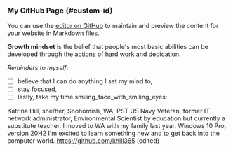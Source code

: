 ### My GitHub Page {#custom-id}

You can use the [editor on GitHub](https://github.com/khill365/reading-notes/edit/gh-pages/index.md) to maintain and preview the content for your website in Markdown files.

**Growth mindset** is the belief that people's most basic abilities can be developed through the actions of hard work and dedication.

*Reminders to myself*: 
- [ ]  believe that I can do anything I set my mind to,
- [ ]  stay focused,
- [ ]  lastly, take my time smiling_face_with_smiling_eyes:.

Katrina Hill, she/her, Snohomish, WA, PST
US Navy Veteran, former IT network administrator, Environmental Scientist by education but currently a substitute teacher. I moved to WA with my family last year.
Windows 10 Pro, version 20H2
I'm excited to learn something new and to get back into the computer world.
https://github.com/khill365 (edited) 

